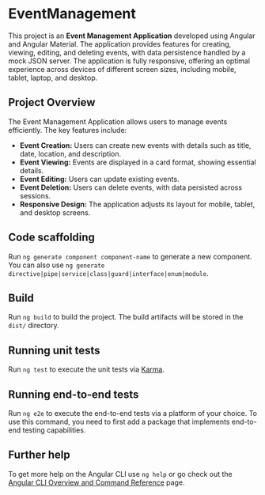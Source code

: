 # EventManagement

This project is an **Event Management Application** developed using Angular and Angular Material. The application provides features for creating, viewing, editing, and deleting events, with data persistence handled by a mock JSON server. The application is fully responsive, offering an optimal experience across devices of different screen sizes, including mobile, tablet, laptop, and desktop.

## Project Overview

The Event Management Application allows users to manage events efficiently. The key features include:

- **Event Creation:** Users can create new events with details such as title, date, location, and description.
- **Event Viewing:** Events are displayed in a card format, showing essential details.
- **Event Editing:** Users can update existing events.
- **Event Deletion:** Users can delete events, with data persisted across sessions.
- **Responsive Design:** The application adjusts its layout for mobile, tablet, and desktop screens.
## Code scaffolding

Run `ng generate component component-name` to generate a new component. You can also use `ng generate directive|pipe|service|class|guard|interface|enum|module`.

## Build

Run `ng build` to build the project. The build artifacts will be stored in the `dist/` directory.

## Running unit tests

Run `ng test` to execute the unit tests via [Karma](https://karma-runner.github.io).

## Running end-to-end tests

Run `ng e2e` to execute the end-to-end tests via a platform of your choice. To use this command, you need to first add a package that implements end-to-end testing capabilities.

## Further help

To get more help on the Angular CLI use `ng help` or go check out the [Angular CLI Overview and Command Reference](https://angular.dev/tools/cli) page.
